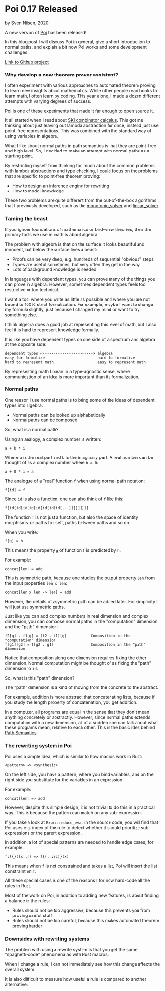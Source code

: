 # Poi 0.17 Released
by Sven Nilsen, 2020

A new version of [Poi](https://crates.io/crates/poi) has been released!

In this blog post I will discuss Poi in general, give a short introduction to normal paths,
and explain a bit how Poi works and some development challenges.

[Link to Github project](https://github.com/advancedresearch/poi)

### Why develop a new theorem prover assistant?

I often experiment with various approaches to automated theorem proving to learn new insights about mathematics.
While other people read books to learn math, I often learn by coding.
This year alone, I made a dozen different attempts with varying degrees of success.

Poi is one of these experiments that made it far enough to open source it.

It all started when I read about [SKI combinator calculus](https://en.wikipedia.org/wiki/SKI_combinator_calculus).
This got me thinking about just leaving out lambda abstraction for once,
instead just use point-free representations. This was combined with the standard way of using variables in algebra.

What I like about normal paths in path semantics is that they are point-free and high level.
So, I decided to make an attempt with normal paths as a starting point.

By restricting myself from thinking too much about the common problems with lambda abstractions and type checking,
I could focus on the problems that are specific to point-free theorem proving:

- How to design an inference engine for rewriting
- How to model knowledge

These two problems are quite different from the out-of-the-box algorithms that I previously developed,
such as the [monotonic_solver](https://crates.io/crates/monotonic_solver) and [linear_solver](https://crates.io/crates/linear_solver).

### Taming the beast

If you ignore foundations of mathematics or bird-view theories, then the primary tools we use in math is about algebra.

The problem with algebra is that on the surface it looks beautiful and innocent,
but below the surface lives a beast:

- Proofs can be very deep, e.g. hundreds of sequential "obvious" steps
- Types are useful sometimes, but very often they get in the way
- Lots of background knowledge is needed

In languages with dependent types, you can prove many of the things you can prove in algebra.
However, sometimes dependent types feels too restrictive or too technical.

I want a tool where you write as little as possible and where you are not bound to 100% strict formalization.
For example, maybe I want to change my formula slightly, just because I changed my mind or want to try something else.

I think algebra does a good job at representing this level of math, but I also feel it is hard to represent knowledge formally.

It is like you have dependent types on one side of a spectrum and algebra at the opposite side:

```text
dependent types <-----------------------> algebra
easy for formalize                        hard to formalize
hard to represent math                    easy to represent math
```

By representing math I mean in a type-agnostic sense, where communication of an idea is more important than its formalization.

### Normal paths

One reason I use normal paths is to bring some of the ideas of dependent types into algebra.

- Normal paths can be looked up alphabetically
- Normal paths can be composed

So, what is a normal path?

Using an analogy, a complex number is written:

```
a + b * i
```

Where `a` is the real part and `b` is the imaginary part.
A real number can be thought of as a complex number where `b = 0`:

```
a + 0 * i = a
```

The analogue of a "real" function `f` when using normal path notation:

```
f[id] = f
```

Since `id` is also a function, one can also think of `f` like this:

```
f[id[id[id[id[id[id[id[id[...]]]]]]]]]
```

The function `f` is not just a function, but also the space of identity morphisms,
or paths to itself, paths between paths and so on.

When you write:

```
f[g] = h
```

This means the property `g` of function `f` is predicted by `h`.

For example:

```
concat[len] = add
```

This is symmetric path, because one studies the output property `len` from the input properties `len x len`:

```
concat[len x len -> len] = add
```

However, the details of asymmetric path can be added later.
For simplicity I will just use symmetric paths.

Just like you can add complex numbers in real dimension and complex dimension,
you can compose normal paths in the "computation" dimension and the "path" dimension:

```
f2[g] . f1[g] = (f2 . f1)[g]           Composition in the "computation" dimension
f[g1][g2] = f[g2 . g1]                 Composition in the "path" dimension
```

Notice that composition along one dimension requires fixing the other dimension.
Normal computation might be thought of as fixing the "path" dimension to `id`.

So, what is this "path" dimension?

The "path" dimension is a kind of moving from the concrete to the abstract.

For example, addition is more abstract that concatenating lists,
because if you study the length property of concatenation, you get addition.

In a computer, all programs are equal in the sense that they don't mean anything concretely or abstractly.
However, since normal paths extends computation with a new dimension,
all of a sudden one can talk about what these programs mean, relative to each other.
This is the basic idea behind [Path Semantics](https://github.com/advancedresearch/path_semantics).

### The rewriting system in Poi

Poi uses a simple idea, which is similar to how macros work in Rust:

```
<pattern> => <synthesis>
```

On the left side, you have a pattern, where you bind variables,
and on the right side you substitute for the variables in an expression.

For example:

```
concat[len] => add
```

However, despite this simple design, it is not trivial to do this in a practical way.
This is because the pattern can match on any sub-expression.

If you take a look at `Expr::reduce_eval` in the source code,
you will find that Poi uses e.g. index of the rule to detect whether it should
prioritize sub-expressions or the parent expression.

In addition, a lot of special patterns are needed to handle edge cases, for example:

```
f:!{}([x..]) => f{(: vec)}(x)
```

This means when `f` is not constrained and takes a list, Poi will insert the list constraint on `f`.

All these special cases is one of the reasons I for now hard-code all the rules in Rust.

Most of the work on Poi, in addition to adding new features, is about finding a balance in the rules:

- Rules should not be too aggressive, because this prevents you from proving useful stuff
- Rules should not be too careful, because this makes automated theorem proving harder

### Downsides with rewriting systems

The problem with using a rewrite system is that you get the same "spaghetti-code" phenomena as with Rust macros.

When I change a rule, I can not immediately see how this change affects the overall system.

It is also difficult to measure how useful a rule is compared to another alternative.
